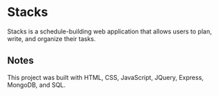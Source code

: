 # Stacks

Stacks is a schedule-building web application that allows users to plan, write, and organize their tasks. 

## Notes
This project was built with HTML, CSS, JavaScript, JQuery, Express, MongoDB, and SQL.



